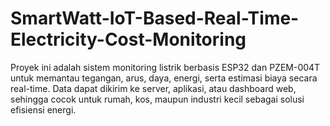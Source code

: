 # SmartWatt-IoT-Based-Real-Time-Electricity-Cost-Monitoring
Proyek ini adalah sistem monitoring listrik berbasis ESP32 dan PZEM-004T untuk memantau tegangan, arus, daya, energi, serta estimasi biaya secara real-time. Data dapat dikirim ke server, aplikasi, atau dashboard web, sehingga cocok untuk rumah, kos, maupun industri kecil sebagai solusi efisiensi energi.
